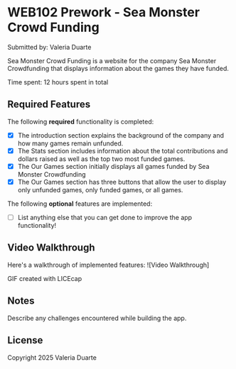 # WEB102 Prework - Sea Monster Crowd Funding 

Submitted by: Valeria Duarte

Sea Monster Crowd Funding is a website for the company Sea Monster Crowdfunding that displays information about the games they have funded.

Time spent: 12 hours spent in total

## Required Features

The following **required** functionality is completed:

* [X] The introduction section explains the background of the company and how many games remain unfunded.
* [X] The Stats section includes information about the total contributions and dollars raised as well as the top two most funded games.
* [X] The Our Games section initially displays all games funded by Sea Monster Crowdfunding
* [X] The Our Games section has three buttons that allow the user to display only unfunded games, only funded games, or all games.

The following **optional** features are implemented:

* [ ] List anything else that you can get done to improve the app functionality!

## Video Walkthrough

Here's a walkthrough of implemented features:
![Video Walkthrough]



<!-- Replace this with whatever GIF tool you used! -->
GIF created with LICEcap

## Notes

Describe any challenges encountered while building the app.

## License

  Copyright 2025 Valeria Duarte
